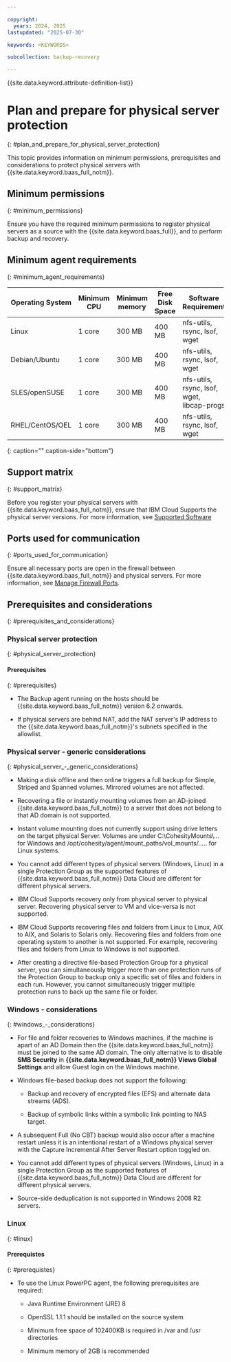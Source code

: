 ```yaml
---

copyright:
  years: 2024, 2025
lastupdated: "2025-07-30"

keywords: <KEYWORDS>

subcollection: backup-recovery

---
```


{{site.data.keyword.attribute-definition-list}}

# Plan and prepare for physical server protection
{: #plan_and_prepare_for_physical_server_protection}

This topic provides information on minimum permissions, prerequisites and considerations to protect physical servers with {{site.data.keyword.baas_full_notm}}.

## Minimum permissions
{: #minimum_permissions}

Ensure you have the required minimum permissions to register physical servers as a source with the {{site.data.keyword.baas_full}}, and to perform backup and recovery.

## Minimum agent requirements
{: #minimum_agent_requirements}

| Operating System | Minimum CPU | Minimum memory | Free Disk Space | Software Requirement |
| --- | --- | --- | --- | --- |
| Linux | 1 core | 300 MB | 400 MB | nfs-utils, rsync, lsof, wget |
| Debian/Ubuntu | 1 core | 300 MB | 400 MB | nfs-utils, rsync, lsof, wget |
| SLES/openSUSE | 1 core | 300 MB | 400 MB | nfs-utils, rsync, lsof, wget, libcap-progs |
| RHEL/CentOS/OEL | 1 core | 300 MB | 400 MB | nfs-utils, rsync, lsof, wget |
{: caption="" caption-side="bottom"}

## Support matrix
{: #support_matrix}

Before you register your physical servers with {{site.data.keyword.baas_full_notm}}, ensure that IBM Cloud Supports the physical server versions. For more information, see [Supported Software](/docs/backup-recovery?topic=backup-recovery-supported_software)

## Ports used for communication
{: #ports_used_for_communication}

Ensure all necessary ports are open in the firewall between {{site.data.keyword.baas_full_notm}} and physical servers. For more information, see [Manage Firewall Ports](/docs/backup-recovery?topic=backup-recovery-manage_firewall_ports).

## Prerequisites and considerations
{: #prerequisites_and_considerations}

### Physical server protection
{: #physical_server_protection}

#### Prerequisites
{: #prerequisites}

*   The Backup agent running on the hosts should be {{site.data.keyword.baas_full_notm}} version 6.2 onwards.

*   If physical servers are behind NAT, add the NAT server's IP address to the {{site.data.keyword.baas_full_notm}}'s subnets specified in the allowlist.


### Physical server - generic considerations
{: #physical_server_-_generic_considerations}

*   Making a disk offline and then online triggers a full backup for Simple, Striped and Spanned volumes. Mirrored volumes are not affected.

*   Recovering a file or instantly mounting volumes from an AD-joined {{site.data.keyword.baas_full_notm}} to a server that does not belong to that AD domain is not supported.

*   Instant volume mounting does not currently support using drive letters on the target physical Server. Volumes are under C:\\CohesityMounts\\... for Windows and /opt/cohesity/agent/mount\_paths/vol\_mounts/….. for Linux systems.

*   You cannot add different types of physical servers (Windows, Linux) in a single Protection Group as the supported features of {{site.data.keyword.baas_full_notm}} Data Cloud are different for different physical servers.

*   IBM Cloud Supports recovery only from physical server to physical server. Recovering physical server to VM and vice-versa is not supported.

*   IBM Cloud Supports recovering files and folders from Linux to Linux, AIX to AIX, and Solaris to Solaris only. Recovering files and folders from one operating system to another is not supported. For example, recovering files and folders from Linux to Windows is not supported.

*   After creating a directive file-based Protection Group for a physical server, you can simultaneously trigger more than one protection runs of the Protection Group to backup only a specific set of files and folders in each run. However, you cannot simultaneously trigger multiple protection runs to back up the same file or folder.


### Windows - considerations
{: #windows_-_considerations}

*   For file and folder recoveries to Windows machines, if the machine is apart of an AD Domain then the {{site.data.keyword.baas_full_notm}} must be joined to the same AD domain. The only alternative is to disable **SMB Security** in **{{site.data.keyword.baas_full_notm}} Views Global Settings** and allow Guest login on the Windows machine.

*   Windows file-based backup does not support the following:

    *   Backup and recovery of encrypted files (EFS) and alternate data streams (ADS).

    *   Backup of symbolic links within a symbolic link pointing to NAS target.

*   A subsequent Full (No CBT) backup would also occur after a machine restart unless it is an intentional restart of a Windows physical server with the Capture Incremental After Server Restart option toggled on.

*   You cannot add different types of physical servers (Windows, Linux) in a single Protection Group as the supported features of {{site.data.keyword.baas_full_notm}} Data Cloud are different for different physical servers.
*   Source-side deduplication is not supported in Windows 2008 R2 servers.


### Linux
{: #linux}

#### Prerequistes
{: #prerequistes}

*   To use the Linux PowerPC agent, the following prerequisites are required:

    *   Java Runtime Environment (JRE) 8

    *   OpenSSL 1.1.1 should be installed on the source system

    *   Minimum free space of 102400KB is required in /var and /usr directories

    *   Minimum memory of 2GB is recommended
